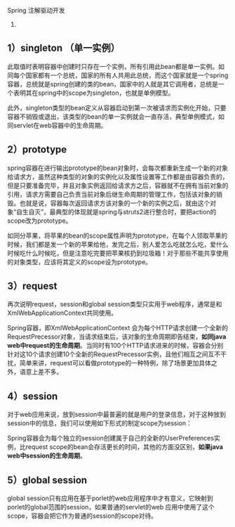Spring 注解驱动开发

1.

## 1）singleton （单一实例）

 此取值时表明容器中创建时只存在一个实例，所有引用此bean都是单一实例。如同每个国家都有一个总统，国家的所有人共用此总统，而这个国家就是一个spring容器，总统就是spring创建的类的bean，国家中的人就是其它调用者，总统是一个表明其在spring中的scope为singleton，也就是单例模型。

此外，singleton类型的bean定义从容器启动到第一次被请求而实例化开始，只要容器不销毁或退出，该类型的bean的单一实例就会一直存活，典型单例模式，如同servlet在web容器中的生命周期。

 

## 2）prototype

spring容器在进行输出prototype的bean对象时，会每次都重新生成一个新的对象给请求方，虽然这种类型的对象的实例化以及属性设置等工作都是由容器负责的，但是只要准备完毕，并且对象实例返回给请求方之后，容器就不在拥有当前对象的引用，请求方需要自己负责当前对象后继生命周期的管理工作，包括该对象的销毁。也就是说，容器每次返回请求方该对象的一个新的实例之后，就由这个对象“自生自灭”，最典型的体现就是spring与struts2进行整合时，要把action的scope改为prototype。

如同分苹果，将苹果的bean的scope属性声明为prototype，在每个人领取苹果的时候，我们都是发一个新的苹果给他，发完之后，别人爱怎么吃就怎么吃，爱什么时候吃什么时候吃，但是注意吃完要把苹果核扔到垃圾箱！对于那些不能共享使用的对象类型，应该将其定义的scope设为prototype。

 

## 3）request

再次说明request，session和global session类型只实用于web程序，通常是和XmlWebApplicationContext共同使用。

<bean id ="requestPrecessor" class="...RequestPrecessor"   scope="request" />

Spring容器，即XmlWebApplicationContext 会为每个HTTP请求创建一个全新的RequestPrecessor对象，当请求结束后，该对象的生命周期即告结束，**如同java web中request的生命周期**。当同时有100个HTTP请求进来的时候，容器会分别针对这10个请求创建10个全新的RequestPrecessor实例，且他们相互之间互不干扰，简单来讲，request可以看做prototype的一种特例，除了场景更加具体之外，语意上差不多。

 

## 4）session

对于web应用来说，放到session中最普遍的就是用户的登录信息，对于这种放到session中的信息，我们可以使用如下形式的制定scope为session：

<bean id ="userPreferences" class="...UserPreferences"   scope="session" />

Spring容器会为每个独立的session创建属于自己的全新的UserPreferences实例，比request scope的bean会存活更长的时间，其他的方面没区别，**如果java web中session的生命周期**。

 

## 5）global session

<bean id ="userPreferences" class="...UserPreferences"   scope="globalsession" />

global session只有应用在基于porlet的web应用程序中才有意义，它映射到porlet的global范围的session，如果普通的servlet的web 应用中使用了这个scope，容器会把它作为普通的session的scope对待。
